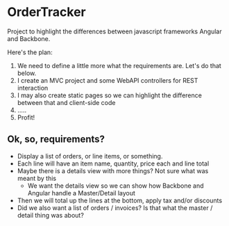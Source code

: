 OrderTracker
============

Project to highlight the differences between javascript frameworks Angular and Backbone.

Here's the plan:

1. We need to define a little more what the requirements are. Let's do that below.
1. I create an MVC project and some WebAPI controllers for REST interaction
1. I may also create static pages so we can highlight the difference between that and client-side code
1. .....
1. Profit!

## Ok, so, requirements?

- Display a list of orders, or line items, or something.
- Each line will have an item name, quantity, price each and line total
- Maybe there is a details view with more things? Not sure what was meant by this
  - We want the details view so we can show how Backbone and Angular handle a Master/Detail layout
- Then we will total up the lines at the bottom, apply tax and/or discounts
- Did we also want a list of orders / invoices? Is that what the master / detail thing was about?
